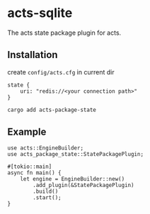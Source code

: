 # acts-sqlite

The acts state package plugin for acts. 

## Installation

create `config/acts.cfg` in current dir
```
state {
    uri: "redis://<your connection path>"
}
```

```bash
cargo add acts-package-state
```

## Example

```rust,no_run
use acts::EngineBuilder;
use acts_package_state::StatePackagePlugin;

#[tokio::main]
async fn main() {
    let engine = EngineBuilder::new()
        .add_plugin(&StatePackagePlugin)
        .build()
        .start();
}
```